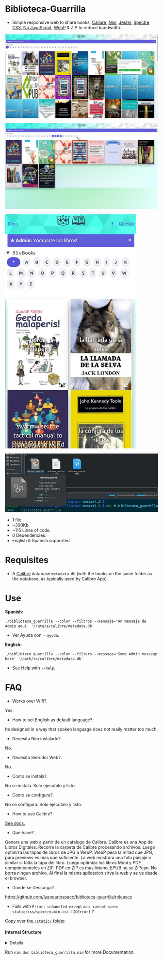 # Biblioteca-Guarrilla

- Simple responsive web to share books, [Calibre](https://calibre-ebook.com), [Nim](https://nim-lang.org), [Jester](https://github.com/dom96/jester#jester), [Spectre CSS](https://picturepan2.github.io/spectre/getting-started.html), [No JavaScript](http://tonsky.me/blog/disenchantment), [WebP](https://developers.google.com/speed/webp) &amp; ZIP to reduce bandwidth.


![Biblioteca-Guarrilla](https://raw.githubusercontent.com/juancarlospaco/biblioteca-guarrilla/master/temp.jpg "Biblioteca-Guarrilla")


![Biblioteca-Guarrilla](https://raw.githubusercontent.com/juancarlospaco/biblioteca-guarrilla/master/temp1.jpg "Biblioteca-Guarrilla")


![Biblioteca-Guarrilla](https://raw.githubusercontent.com/juancarlospaco/biblioteca-guarrilla/master/temp2.jpg "Mobile Responsive")


![Biblioteca-Guarrilla](https://raw.githubusercontent.com/juancarlospaco/biblioteca-guarrilla/master/temp4.jpg "300Kb file size")


- 1 file.
- ~300Kb.
- ~115 Lines of code.
- 0 Dependencies.
- English & Spanish supported.


# Requisites

- A [Calibre](https://calibre-ebook.com) database `metadata.db` (with the books on the same folder as the database, as typically used by Calibre App).


# Use

**Spanish:**

```
./biblioteca_guarrilla --color --filtros --mensaje='Un mensaje de Admin aqui' '/ruta/a/calibre/metadata.db'
```

- Ver Ayuda con `--ayuda`.

**English:**

```
./biblioteca_guarrilla --color --filters --message='Some Admin message here' '/path/to/calibre/metadata.db'
```

- See Help with `--help`.


# FAQ

- Works over Wifi?.

Yes.

- How to set English as default language?.

Its designed in a way that spoken language does not really matter too much.

- Necesita Nim instalado?.

No.

- Necesita Servidor Web?.

No.

- Como se instala?.

No se instala. Solo ejecutalo y listo.

- Como se configura?.

No se configura. Solo ejecutalo y listo.

- How to use Calibre?.

[See docs.](https://calibre-ebook.com/help)

- Que hace?.

Genera una web a partir de un catalogo de Calibre.
Calibre es una App de Libros Digitales.
Recorre la carpeta de Calibre procesando archivos.
Luego optimiza las tapas de libros de JPG a WebP.
WebP pesa la mitad que JPG, para previews es mas que suficiente.
La web mostrara una foto paisaje o similar si falta la tapa del libro.
Luego optimiza los libros Mobi y PDF comprimiendolos en ZIP.
PDF en ZIP es mas liviano. EPUB no se ZIPean. No borra ningun archivo.
Al final la misma aplicacion sirve la web y se ve desde el browser.

- Donde se Descarga?.

https://github.com/juancarlospaco/biblioteca-guarrilla/releases

- Fails with `Error: unhandled exception: cannot open: static/css/spectre.min.css [IOError]` ?

Copy over [the `/static/` folder](https://github.com/juancarlospaco/biblioteca-guarrilla/tree/master/src/static/css).


#### Internal Structure

<details>

![Biblioteca-Guarrilla](https://raw.githubusercontent.com/juancarlospaco/biblioteca-guarrilla/master/dot.jpg "GraphViz Plot for Developers")

</details>


Run `nim doc biblioteca_guarrilla.nim` for more Documentation.
